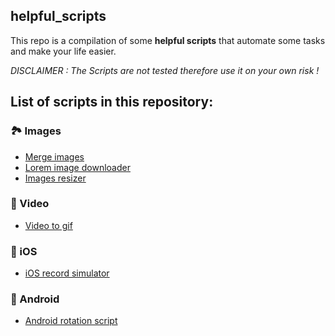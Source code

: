 ## helpful_scripts
This repo is a compilation of some **helpful scripts** that automate some tasks and make your life easier.

*DISCLAIMER : The Scripts are not tested therefore use it on your own risk !*

## List of scripts in this repository:
### 🏞 Images 
* [Merge images](./merge_images)
* [Lorem image downloader](./lorem_image_downloader)
* [Images resizer](./images_resizer)

### 🎥 Video
* [Video to gif](./video_to_gif)

### 📱 iOS
* [iOS record simulator](./ios_record_simulator)

### 🎪 Android
* [Android rotation script](./androird_rotator)

